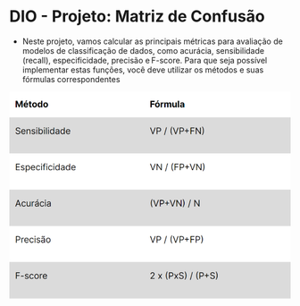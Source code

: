 # DIO - Projeto: Matriz de Confusão

- Neste projeto, vamos calcular as principais métricas para avaliação de modelos de classificação de dados, como acurácia, sensibilidade (recall), especificidade, precisão e F-score. Para que seja possível implementar estas funções, você deve utilizar os métodos e suas fórmulas correspondentes

<div align="center">
    <img src="https://github.com/83Rafa/matriz-de-confusao/blob/main/formulas.png" width="600">
</div>
